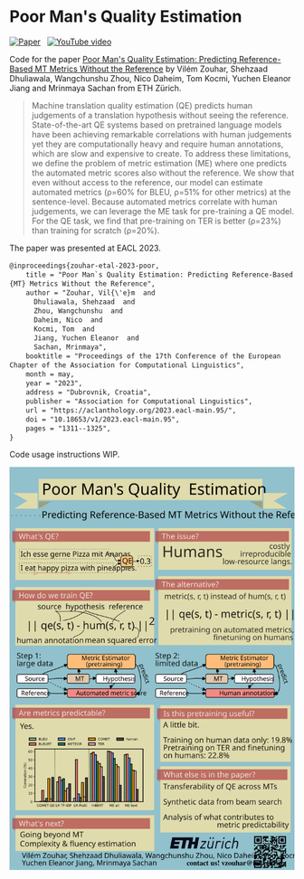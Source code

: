 # Poor Man's Quality Estimation

[![Paper](https://img.shields.io/badge/📜%20paper-481.svg)](https://aclanthology.org/2023.eacl-main.95.pdf)
&nbsp;
[![YouTube video](https://img.shields.io/badge/🎥%20YouTube%20video-F00.svg)](https://www.youtube.com/watch?v=feMWDVylhac)

Code for the paper [Poor Man's Quality Estimation: Predicting Reference-Based MT Metrics Without the Reference](https://aclanthology.org/2023.eacl-main.95.pdf) by Vilém Zouhar, Shehzaad Dhuliawala, Wangchunshu Zhou, Nico Daheim, Tom Kocmi, Yuchen Eleanor Jiang and Mrinmaya Sachan from ETH Zürich.

> Machine translation quality estimation (QE) predicts human judgements of a translation hypothesis without seeing the reference. State-of-the-art QE systems based on pretrained language models have been achieving remarkable correlations with human judgements yet they are computationally heavy and require human annotations, which are slow and expensive to create. To address these limitations, we define the problem of metric estimation (ME) where one predicts the automated metric scores also without the reference. We show that even without access to the reference, our model can estimate automated metrics (ρ=60% for BLEU, ρ=51% for other metrics) at the sentence-level. Because automated metrics correlate with human judgements, we can leverage the ME task for pre-training a QE model. For the QE task, we find that pre-training on TER is better (ρ=23%) than training for scratch (ρ=20%).

The paper was presented at EACL 2023.

```
@inproceedings{zouhar-etal-2023-poor,
    title = "Poor Man`s Quality Estimation: Predicting Reference-Based {MT} Metrics Without the Reference",
    author = "Zouhar, Vil{\'e}m  and
      Dhuliawala, Shehzaad  and
      Zhou, Wangchunshu  and
      Daheim, Nico  and
      Kocmi, Tom  and
      Jiang, Yuchen Eleanor  and
      Sachan, Mrinmaya",
    booktitle = "Proceedings of the 17th Conference of the European Chapter of the Association for Computational Linguistics",
    month = may,
    year = "2023",
    address = "Dubrovnik, Croatia",
    publisher = "Association for Computational Linguistics",
    url = "https://aclanthology.org/2023.eacl-main.95/",
    doi = "10.18653/v1/2023.eacl-main.95",
    pages = "1311--1325",
}
```

Code usage instructions WIP.

<img src="meta/poster.svg" width="700em">
